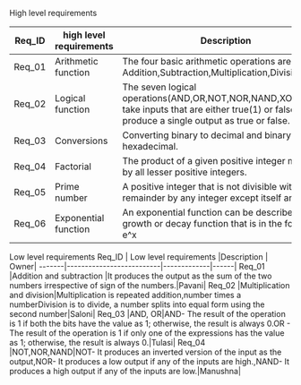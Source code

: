 High level requirements

Req_ID |  high level requirements | Description |
-------|--------------------------|-------------|
Req_01 |Arithmetic function       |The four basic arithmetic operations are Addition,Subtraction,Multiplication,Division.|
Req_02 |Logical function          |The seven logical operations(AND,OR,NOT,NOR,NAND,XOR,XNOR) take inputs that are either true(1) or false(0) and produce a single                output as true or false.|
Req_03 |Conversions               |Converting binary to decimal and binary to hexadecimal.|
Req_04 |Factorial                 |The product of a given positive integer multiplied by all lesser positive integers.|
Req_05 |Prime number              |A positive integer that is not divisible without remainder by any integer except itself and 1.|
Req_06 |Exponential function      |An exponential function can be described as a growth or decay function that is in the form of e^x|



Low level requirements
Req_ID |  Low level requirements  |Description  | Owner|
-------|--------------------------|-------------|------|
Req_01 |Addition and subtraction  |It produces the output as the sum of the two numbers irrespective of sign of the numbers.|Pavani|
Req_02 |Multiplication and division|Multiplication is repeated addition,number times a numberDivision is to divide, a number splits into equal form using the second number|Saloni|
Req_03 |AND, OR|AND- The result of the operation is 1 if both the bits have the value as 1; otherwise, the result is always 0.OR - The result of the operation is 1 if only one of the expressions has the value as 1; otherwise, the result is always 0.|Tulasi|
Req_04 |NOT,NOR,NAND|NOT- It produces an inverted version of the input as the output,NOR- It produces a  low output if any of the inputs are high.,NAND- It produces a high output if any of the inputs are low.|Manushna|




